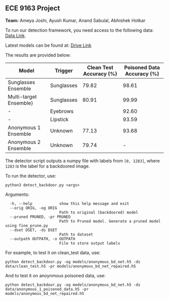 ## ECE 9163 Project

**Team:** Ameya Joshi, Ayush Kumar, Anand Sabulal, Abhishek Hotkar

To run our detection framework, you need access to the following data: [Data Link](https://drive.google.com/drive/folders/13o2ybRJ1BkGUvfmQEeZqDo1kskyFywab).

Latest models can be found at: [Drive Link](https://drive.google.com/drive/folders/10vYzf88UiC4cLTAsg5Uqy04HdZn8XJo3?usp=sharing)

The results are provided below:

  |  Model | Trigger | Clean Test Accuracy (\%) | Poisoned Data Accuracy (\%) |
   | --- | --- | --- | --- |
   | Sunglasses Ensemble | Sunglasses | 79.82 | 98.61 |
   |Multi-target Ensemble} | Sunglasses | 80.91 | 99.99 |
   | - | Eyebrows | | 92.60 |
   | - | Lipstick | | 93.59 |
   | Anonymous 1 Ensemble | Unknown | 77.13 | 93.68 |
   | Anonymous 2 Ensemble | Unknown | 79.74 | - |



The detector script outputs a numpy file with labels from ```[0, 1283]```, where ```1283``` is the label for a backdoored image. 

To run the detector, use:
```
python3 detect_backdoor.py <args>
```
Arguments:
```
  -h, --help            show this help message and exit
  --orig ORIG, -og ORIG
                        Path to original (backdoored) model
  --pruned PRUNED, -pr PRUNED
                        Path to Pruned model. Generate a pruned model using fine_prune.py
  --dset DSET, -ds DSET
                        Path to dataset
  --outpath OUTPATH, -o OUTPATH
                        File to store output labels
```


For example, to test it on clean_test data, use:

```
python detect_backdoor.py -og models/anonymous_bd_net.h5 -ds data/clean_test.h5 -pr models/anonymous_bd_net_repaired.h5
```


And to test it on anoynmous poisoned data, use:

```
python detect_backdoor.py -og models/anonymous_bd_net.h5 -ds data/anonymous_1_poisoned_data.h5 -pr models/anonymous_bd_net_repaired.h5
```
